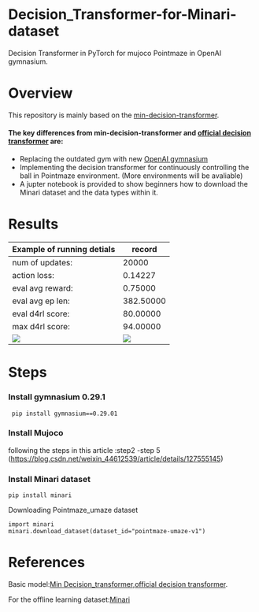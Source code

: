 # Decision_Transformer-for-Minari-dataset
Decision Transformer in PyTorch for mujoco Pointmaze in OpenAI gymnasium. 

# Overview
This repository is mainly based on the [min-decision-transformer](https://github.com/nikhilbarhate99/min-decision-transformer). 
#### The key differences from min-decision-transformer and [official decision transformer](https://github.com/kzl/decision-transformer) are: 
  - Replacing the outdated gym with new [OpenAI gymnasium](https://gymnasium.farama.org/content/basic_usage/)
  - Implementing the decision transformer for continuously controlling the ball in Pointmaze environment. (More environments will be avaliable)
  - A jupter notebook is provided to show beginners how to download the Minari dataset and the data types within it.

# Results
  Example of running detials | record 
  ------------- | -------------
  num of updates:| 20000 |  
  action loss:| 0.14227
  eval avg reward:| 0.75000
  eval avg ep len:| 382.50000
  eval d4rl score:| 80.00000
  max d4rl score:| 94.00000
  ![](https://github.com/WangJinCheng1998/Decision_Transformer-for-Minari-dataset/blob/main/pointmaze.gif)  | ![](https://github.com/WangJinCheng1998/Decision_Transformer-for-Minari-dataset/blob/main/pointmaze2.gif)       

# Steps
### Install gymnasium 0.29.1
     pip install gymnasium==0.29.01

### Install Mujoco
following the steps in this article :step2 -step 5  (https://blog.csdn.net/weixin_44612539/article/details/127555145)

### Install Minari dataset
    pip install minari
    
Downloading Pointmaze_umaze dataset

    import minari
    minari.download_dataset(dataset_id="pointmaze-umaze-v1")

# References
Basic model:[Min Decision_transformer](https://github.com/nikhilbarhate99/min-decision-transformer),[official decision transformer](https://github.com/kzl/decision-transformer).

For the offline learning dataset:[Minari](https://minari.farama.org/main/content/basic_usage/)
